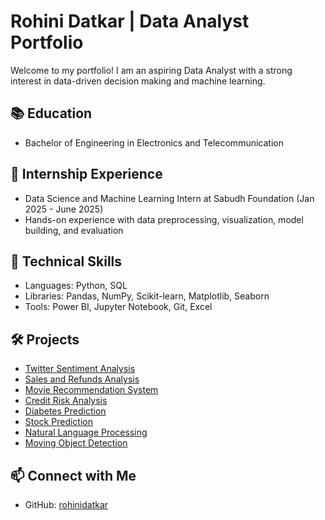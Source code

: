 
# Rohini Datkar | Data Analyst Portfolio

Welcome to my portfolio! I am an aspiring Data Analyst with a strong interest in data-driven decision making and machine learning.

## 📚 Education
- Bachelor of Engineering in Electronics and Telecommunication

## 💼 Internship Experience
- Data Science and Machine Learning Intern at Sabudh Foundation (Jan 2025 - June 2025)
- Hands-on experience with data preprocessing, visualization, model building, and evaluation

## 🔧 Technical Skills
- Languages: Python, SQL
- Libraries: Pandas, NumPy, Scikit-learn, Matplotlib, Seaborn
- Tools: Power BI, Jupyter Notebook, Git, Excel

## 🛠️ Projects
- [Twitter Sentiment Analysis](https://github.com/rohinidatkar/Twitter-Sentimental-Analysis)
- [Sales and Refunds Analysis](https://github.com/rohinidatkar/Sales-and-Refunds-Analysis)
- [Movie Recommendation System](https://github.com/rohinidatkar/Movie-Recommendation-System)
- [Credit Risk Analysis](https://github.com/rohinidatkar/Credit-Risk-Analysis-)
- [Diabetes Prediction](https://github.com/rohinidatkar/Diabetes-Prediction)
- [Stock Prediction](https://github.com/rohinidatkar/Stock-Prediction-)
- [Natural Language Processing](https://github.com/rohinidatkar/Natural-Language-Processing)
- [Moving Object Detection](https://github.com/rohinidatkar/Moving-Object-Detection)

## 📫 Connect with Me
- GitHub: [rohinidatkar](https://github.com/rohinidatkar)

